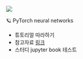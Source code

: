 ![](https://github.com/Jihyun22/Jihyun22.github.io/blob/master/assets/images/pytorch.jpg?raw=true)

🪐 PyTorch neural networks

- 튜토리얼 따라하기 
- 참고자료 [링크](https://tutorials.pytorch.kr/beginner/blitz/neural_networks_tutorial.html#sphx-glr-beginner-blitz-neural-networks-tutorial-py)
- 스터디 jupyter book 테스트
